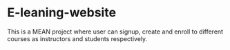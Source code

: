 # E-leaning-website
This is a MEAN project where user can signup, create and enroll to different courses as instructors and students respectively.
